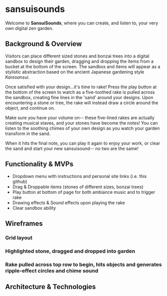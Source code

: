 # sansuisounds

Welcome to **SansuiSounds**, where you can create, and listen to, your very own digital zen garden.   

## Background & Overview  

Visitors can place different sized stones and bonzai trees into a digital sandbox to design their garden, dragging and dropping the items from a bucket at the 
bottom of the screen. The sandbox and items will appear as a stylistic abstraction based on the ancient Japanese gardening style *Karesansui*.

Once satisfied with your design...it's time to rake! 
Press the play button at the bottom of the screen to watch as a five-toothed rake is pulled across the sandbox, creating fine lines in the 'sand' around your designs.
Upon encountering a stone or tree, the rake will instead draw a circle around the object, and continue on. 

Make sure you have your volume on-- these five-lined rakes are actually creating musical staves, and your stones have become the notes! You can listen to the 
soothing chimes of your own design as you watch your garden transform in the sand. 

When it hits the final note, you can play it again to enjoy your work, or clear the sand and start your new sansuisound-- no two are the same!


## Functionality & MVPs

- Dropdown menu with instructions and personal site links (i.e. this github)
- Drag & Droppable items (stones of different sizes, bonzai trees)
- Play button at bottom of page for both ambiance music and to trigger rake
- Drawing effects & Sound effects upon playing the rake
- Clear sandbox ability

## Wireframes
### Grid layout

### Highlighted stone, dragged and dropped into garden

### Rake pulled across top row to begin, hits objects and generates ripple-effect circles and chime sound 

## Architecture & Technologies
